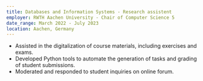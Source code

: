 ```yaml
---
title: Databases and Information Systems - Research assistent
employer: RWTH Aachen University - Chair of Computer Science 5
date_range: March 2022 - July 2023
location: Aachen, Germany
---
```

 - Assisted in the digitalization of course materials, including exercises and exams.
 - Developed Python tools to automate the generation of tasks and grading of student submissions.
 - Moderated and responded to student inquiries on online forum.
